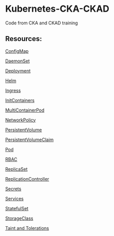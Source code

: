 # Kubernetes-CKA-CKAD
Code from CKA and CKAD training

Resources:
----------
[ConfigMap](ConfigMap)

[DaemonSet](DaemonSet)

[Deployment](Deployment)

[Helm](Helm)

[Ingress](Ingress)

[InitContainers](InitContainers)

[MultiContainerPod](MultiContainerPod)

[NetworkPolicy](NetworkPolicy)

[PersistentVolume](PersistentVolume)

[PersistentVolumeClaim](PersistentVolumeClaim)

[Pod](Pod)

[RBAC](RBAC)

[ReplicaSet](ReplicaSet)

[ReplicationController](ReplicationController)

[Secrets](Secrets)

[Services](Services)

[StatefulSet](StatefulSet)

[StorageClass](StorageClass)

[Taint and Tolerations](Taint%20and%20Tolerations)